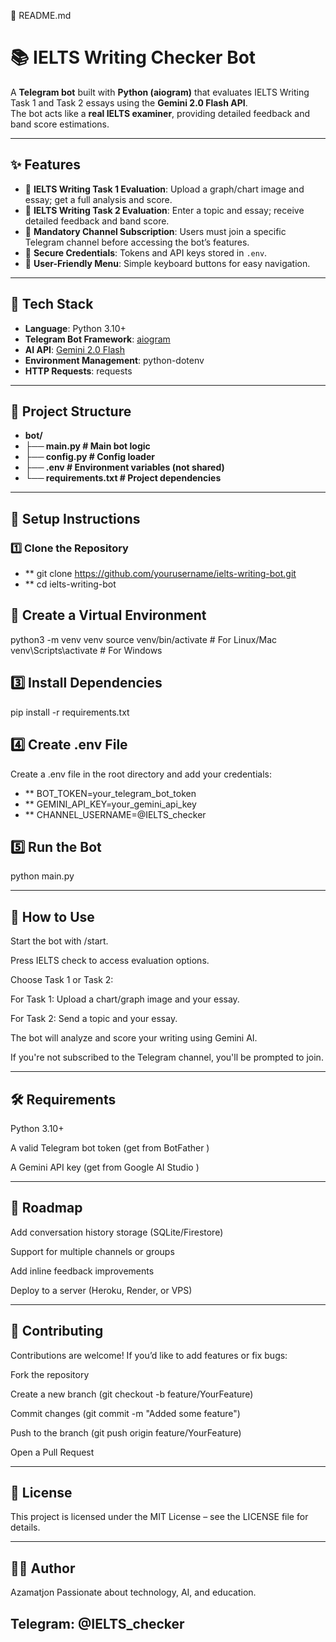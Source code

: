 📄 README.md
# 📚 IELTS Writing Checker Bot  

A **Telegram bot** built with **Python (aiogram)** that evaluates IELTS Writing Task 1 and Task 2 essays using the **Gemini 2.0 Flash API**.  
The bot acts like a **real IELTS examiner**, providing detailed feedback and band score estimations.  

---

## ✨ Features
- 📝 **IELTS Writing Task 1 Evaluation**: Upload a graph/chart image and essay; get a full analysis and score.  
- 📝 **IELTS Writing Task 2 Evaluation**: Enter a topic and essay; receive detailed feedback and band score.  
- 🔐 **Mandatory Channel Subscription**: Users must join a specific Telegram channel before accessing the bot’s features.  
- 🔑 **Secure Credentials**: Tokens and API keys stored in `.env`.  
- 📱 **User-Friendly Menu**: Simple keyboard buttons for easy navigation.

---

## 🚀 Tech Stack
- **Language**: Python 3.10+  
- **Telegram Bot Framework**: [aiogram](https://docs.aiogram.dev/)  
- **AI API**: [Gemini 2.0 Flash](https://ai.google.dev/gemini-api)  
- **Environment Management**: python-dotenv  
- **HTTP Requests**: requests  

---

## 📂 Project Structure


- **bot/**
- **├── main.py # Main bot logic**
- **├── config.py # Config loader**
- **├── .env # Environment variables (not shared)**
- **└── requirements.txt # Project dependencies**


---

## 🔑 Setup Instructions

### 1️⃣ Clone the Repository

- ** git clone https://github.com/yourusername/ielts-writing-bot.git
- ** cd ielts-writing-bot

##  ️⃣ Create a Virtual Environment
python3 -m venv venv
source venv/bin/activate  # For Linux/Mac
venv\Scripts\activate     # For Windows

##  3️⃣ Install Dependencies
pip install -r requirements.txt

##  4️⃣ Create .env File

Create a .env file in the root directory and add your credentials:

- ** BOT_TOKEN=your_telegram_bot_token
- ** GEMINI_API_KEY=your_gemini_api_key
- ** CHANNEL_USERNAME=@IELTS_checker

## 5️⃣ Run the Bot
python main.py

---

## 🤖 How to Use

Start the bot with /start.

Press IELTS check to access evaluation options.

Choose Task 1 or Task 2:

For Task 1: Upload a chart/graph image and your essay.

For Task 2: Send a topic and your essay.

The bot will analyze and score your writing using Gemini AI.

If you're not subscribed to the Telegram channel, you'll be prompted to join.

---

## 🛠️ Requirements

Python 3.10+

A valid Telegram bot token (get from BotFather
)

A Gemini API key (get from Google AI Studio
)

---

## 📌 Roadmap

 Add conversation history storage (SQLite/Firestore)

 Support for multiple channels or groups

 Add inline feedback improvements

 Deploy to a server (Heroku, Render, or VPS)

---

## 🤝 Contributing

Contributions are welcome!
If you’d like to add features or fix bugs:

Fork the repository

Create a new branch (git checkout -b feature/YourFeature)

Commit changes (git commit -m "Added some feature")

Push to the branch (git push origin feature/YourFeature)

Open a Pull Request

---

## 📜 License

This project is licensed under the MIT License – see the LICENSE
 file for details.

---

## 👨‍💻 Author

Azamatjon
Passionate about technology, AI, and education.

## Telegram: @IELTS_checker
